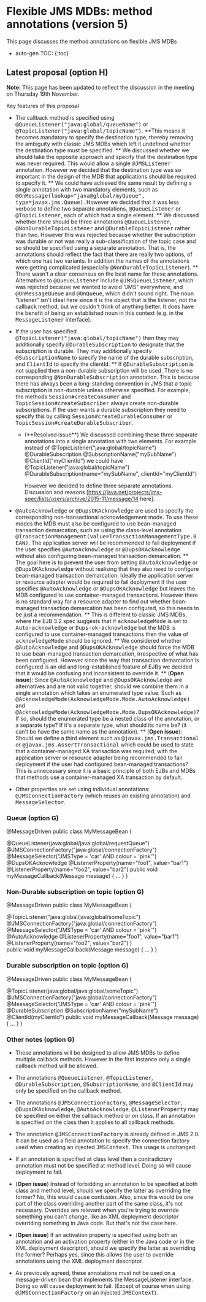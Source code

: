 # Flexible JMS MDBs: method annotations (version 5)

This page discusses the method annotations on flexible JMS MDBs

* auto-gen TOC:
{:toc}

##  Latest proposal (option H) 

**Note:** This page has been updated to reflect the discussion in the meeting on Thursday 19th November. 

Key features of this proposal

* The callback method is specified using <tt>@QueueListener("java:global/queueName")</tt> or <tt>@TopicListener("java:global/topicName")</tt>. 
**This means it becomes mandatory to specify the destination type, thereby removing the ambiguity with classic JMS MDBs which left it undefined whether the destination type must be specified. 
** We discussed whether we should take the opposite approach and specify that the destination type was never required. This would allow a single  <tt>@JMSListener</tt> annotation. However we decided that the destination type was so important in the design of the MDB that applications should be required to specify it.
** We could have achieved the same result by defining a single annotation with two mandatory elements, such as <tt>@OnMessage(lookup="java@global/myQueue", type=javax.jms.Queue)</tt>. However we decided that it was less verbose to define two separate annotations, <tt>@QueueListener</tt> or <tt>@TopicListener</tt>, each of which had a single element.
** We discussed whether there should be three annotations <tt>@QueueListener</tt>, <tt>@NonDurableTopicListener</tt> and <tt>@DurableTopicListener</tt> rather than two. However this was rejected because whether the subscription was durable or not was really a sub-classification of the topic case and so should be specified using a separate annotation. That is, the annotations should reflect the fact that there are really two options, of which one has two variants. In addition the names of the annotations were getting complicated (especially <tt>@NonDurableTopicListener</tt>).
** There wasn't a clear consensus on the best name for these annotations. Alternatives to  <tt>@QueueListener</tt> include <tt>@JMSQueueListener</tt>, which was rejected because we wanted to avoid "JMS" everywhere, and <tt>@OnMessageQueue</tt> and <tt>@OnQueue</tt>, which didn't sound right. The noun "listener" isn't ideal here since it is the object that is the listener, not the callback method, but we couldn't think of anything better. It does have the benefit of being an established noun in this context (e.g. in the <tt>MessageListener</tt> interface).

* If the user has specified <tt>@TopicListener("java:global/topicName")</tt> then they may additionally specify <tt>@DurableSubscription</tt> to designate that the subscription is durable. They may additionally specify <tt>@SubscriptionName</tt> to specify the name of the durable subscription, and <tt>ClientId</tt> to specify the clientId. 
** If <tt>@DurableSubscription</tt> is not supplied then a non-durable subscription will be used. There is no corresponding <tt>@NonDurableSubscription</tt> annotation. This is because there has always been a long-standing convention in JMS that a topic subscription is non-durable unless otherwise specified. For example, the methods <tt>Session#createConsumer</tt> and <tt>TopicSession#createSubscriber</tt> always create non-durable subscriptions. If the user wants a durable subscription they need to specify this by calling  <tt>Session#createDurableConsumer</tt> or <tt>TopicSession#createDurableSubscriber</tt>.
<ul><ul><li>
(**Resolved issue**) We discussed combining these three separate annotations into a single annotation with two elements. For example instead of 
 @TopicListener("java:global/topicName")
 @DurableSubscription
 @SubscriptionName("mySubName")
 @ClientId("myClientId")
we could have
 @TopicListener("java:global/topicName")
 @DurableSubscription(name="mySubName", clientId="myClientId")

However we decided to define three separate annotations. Discussion and reasons [https://java.net/projects/jms-spec/lists/users/archive/2015-11/message/14 here].
</li></ul></ul>

* <tt>@AutoAcknowledge</tt> or <tt>@DupsOKAcknowledge</tt> are used to specify the corresponding non-transactional acknowledgement mode. To use these modes the MDB must also be configured to use bean-managed transaction demarcation, such as using the class-level annotation <tt>@TransactionManagement(value=TransactionManagementType.BEAN)</tt>. The application server will be recommended to fail deployment if the user specifies <tt>@AutoAcknowledge</tt> or <tt>@DupsOKAcknowledge</tt> without also configuring bean-managed transaction demarcation.
** The goal here is to prevent the user from setting <tt>@AutoAcknowledge</tt> or <tt>@DupsOKAcknowledge</tt> without realising that they also need to configure bean-managed transaction demarcation. Ideally the application server or resource adapter would be required to fail deployment if the user specifies <tt>@AutoAcknowledge</tt> or <tt>@DupsOKAcknowledge</tt> but leaves the MDB configured to use container-managed transactions. However there is no standard way for a resource adapter to find out whether bean-managed transaction demarcation has been configured, so this needs to be just a recommendation. 
** This is different to classic JMS MDBs, where the EJB 3.2 spec suggests that if <tt>acknowledgeMode</tt> is set to <tt>Auto-acknowledge</tt> or <tt>Dups-ok-acknowledge</tt> but the MDB is configured to use container-managed transactions then the value of <tt>acknowledgeMode</tt> should be ignored.
** We considered whether <tt>@AutoAcknowledge</tt> and <tt>@DupsOKAcknowledge</tt> should force the MDB to use bean-managed transaction demarcation, irrespective of what has been configured. However since the way that transaction demarcation is configured is an old and long-established feature of EJBs we decided that it would be confusing and inconsistent to override it.
** (**Open issue**): Since <tt>@AutoAcknowledge</tt> and <tt>@DupsOKAcknowledge</tt> are alternatives and are not valid together, should we combine them in a single annotation which takes an enumerated type value. Such as <tt>@AcknowledgeMode(AcknowledgeMode.Mode.AutoAcknowledge)</tt> and <tt>@AcknowledgeMode(AcknowledgeMode.Mode.DupsOKAcknowledge)</tt>? If so, should the enumerated type be a nested class of the annotation, or a separate type? If it's a separate type, what should its name be? (it can't be have the same name as the annotation).
** (**Open issue**): Should we define a third element such as <tt>@javax.jms.Transactional</tt> or <tt>@javax.jms.AssertTransactional</tt>  which could be used to state that a container-managed XA transaction was required, with the application server or resource adapter being recommended to fail deployment if the user had configured bean-managed transactions?  This is unnecessary since it is a basic principle of both EJBs and MDBs that methods use a container-managed XA transaction by default.

* Other properties are set using individual annotations: <tt> @JMSConnectionFactory</tt> (which reuses an existing annotation) and <tt>MessageSelector</tt>.

### Queue (option G)

 @MessageDriven
 public class MyMessageBean {
 
   @QueueListener(java:global/java:global/requestQueue")
   @JMSConnectionFactory("java:global/connectionFactory")
   @MessageSelector("JMSType = 'car' AND colour = 'pink'")
   @DupsOKAcknowledge
   @ListenerProperty(name="foo1", value="bar1")
   @ListenerProperty(name="foo2", value="bar2")
   public void myMessageCallback(Message message) {
     ...
   }
 }

### Non-Durable subscription on topic (option G)

 @MessageDriven
 public class MyMessageBean {
 
   @TopicListener("java:global/java:global/someTopic")
   @JMSConnectionFactory("java:global/connectionFactory")
   @MessageSelector("JMSType = 'car' AND colour = 'pink'")
   @AutoAcknowledge
   @ListenerProperty(name="foo1", value="bar1")
   @ListenerProperty(name="foo2", value="bar2")
   )  
   public void myMessageCallback(Message message) {
     ...
   }
 }

### Durable subscription on topic (option G)

 @MessageDriven
 public class MyMessageBean {
 
   @TopicListener(java:global/java:global/someTopic")
   @JMSConnectionFactory("java:global/connectionFactory")
   @MessageSelector("JMSType = 'car' AND colour = 'pink'")
   @DurableSubscription
   @SubscriptionName("mySubName")
   @ClientId(myClientId")
   public void myMessageCallback(Message message) {
     ...
   }
 }

### Other notes (option G)

* These annotations will be designed to allow JMS MDBs to define multiple callback methods. However in the first instance only a single callback method will be allowed. 

* The annotations <tt>@QueueListener</tt>, <tt>@TopicListener</tt>, <tt>@DurableSubscription</tt>, <tt>@SubscriptionName</tt>, and <tt>@ClientId</tt> may only be specified on the callback method.

* The annotations <tt>@JMSConnectionFactory</tt>, <tt>@MessageSelector</tt>, <tt>@DupsOKAcknowledge</tt>, <tt>@AutoAcknowledge</tt>, <tt>@ListenerProperty</tt> may be specified on either the callback method or on class. If an annotation is specified on the class then it applies to all callback methods. 

* The annotation <tt>@JMSConnectionFactory</tt> is already defined in JMS 2.0. It can be used as a field annotation to specify the connection factory used when creating an injected  <tt>JMSContext</tt>. This usage is unchanged.

* If an annotation is specified at class level then a contradictory annotation must not be specified at method level. Doing so will cause deployment to fail. 

* (**Open issue**) Instead of forbidding an annotation to be specified at both class and method level, should we specify the latter as overriding the former? No, this would cause confusion. Also, since this would be one part of the class overriding another part of the same class, it's not necessary. Overrides are relevant when you're trying to override something you can't change, like an XML deployment descriptor overriding something in Java code. But that's not the case here. 

* (**Open issue**) If an activation property is specified using both an annotation and an activation property (either in the Java code or in the XML deployment descriptor), should we specify the latter as overriding the former? Perhaps yes, since this allows the user to override annotations using the XML deployment descriptor. 

* As previously agreed, these annotations must not be used on  a message-driven bean that implements the MessageListener interface. Doing so will cause deployment to fail. (Except of course when using <tt>@JMSConnectionFactory</tt> on an injected <tt>JMSContext</tt>).
